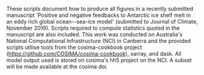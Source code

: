 These scripts document how to produce all figures in a recently submitted manuscript 'Positive and negative feedbacks to Antarctic ice shelf melt in an eddy rich global ocean--sea-ice model' (submitted to Journal of Climate, November 2019). 
Scripts required to compute statistics quoted in the manuscript are also included.
This work was conducted on Australia's National Computational Infrastructure (NCI) in Canberra and the provided scripts utilise tools from the cosima-cookbook project (https://github.com/COSIMA/cosima-cookbook), xarray, and dask.
All model output used is stored on cosima's hh5 project on the NCI. A subset will be made available at the cosima doi.

